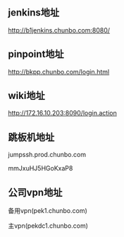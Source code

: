 ## jenkins地址

http://b1jenkins.chunbo.com:8080/

## pinpoint地址

http://bkpp.chunbo.com/login.html

## wiki地址

http://172.16.10.203:8090/login.action

## 跳板机地址

jumpssh.prod.chunbo.com

mmJxuHJ5HGoKxaP8

## 公司vpn地址

备用vpn(pek1.chunbo.com)

主vpn(pekdc1.chunbo.com)